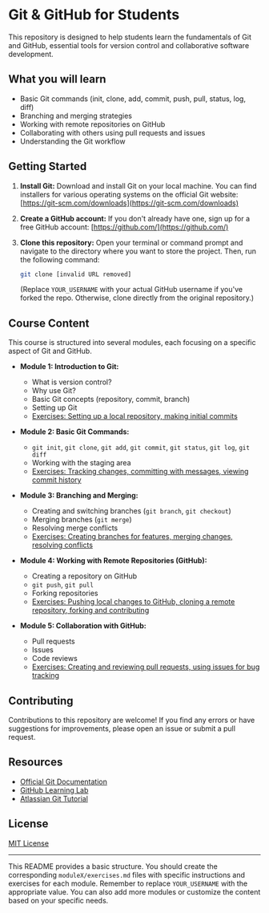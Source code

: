 # Git & GitHub for Students

This repository is designed to help students learn the fundamentals of Git and GitHub, essential tools for version control and collaborative software development.

## What you will learn

*   Basic Git commands (init, clone, add, commit, push, pull, status, log, diff)
*   Branching and merging strategies
*   Working with remote repositories on GitHub
*   Collaborating with others using pull requests and issues
*   Understanding the Git workflow

## Getting Started

1.  **Install Git:** Download and install Git on your local machine. You can find installers for various operating systems on the official Git website: [https://git-scm.com/downloads](https://git-scm.com/downloads)

2.  **Create a GitHub account:** If you don't already have one, sign up for a free GitHub account: [https://github.com/](https://github.com/)

3.  **Clone this repository:** Open your terminal or command prompt and navigate to the directory where you want to store the project. Then, run the following command:

    ```bash
    git clone [invalid URL removed]
    ```

    (Replace `YOUR_USERNAME` with your actual GitHub username if you've forked the repo. Otherwise, clone directly from the original repository.)

## Course Content

This course is structured into several modules, each focusing on a specific aspect of Git and GitHub.

*   **Module 1: Introduction to Git:**
    *   What is version control?
    *   Why use Git?
    *   Basic Git concepts (repository, commit, branch)
    *   Setting up Git
    *   [Exercises: Setting up a local repository, making initial commits](module1/exercises.md)

*   **Module 2: Basic Git Commands:**
    *   `git init`, `git clone`, `git add`, `git commit`, `git status`, `git log`, `git diff`
    *   Working with the staging area
    *   [Exercises: Tracking changes, committing with messages, viewing commit history](module2/exercises.md)

*   **Module 3: Branching and Merging:**
    *   Creating and switching branches (`git branch`, `git checkout`)
    *   Merging branches (`git merge`)
    *   Resolving merge conflicts
    *   [Exercises: Creating branches for features, merging changes, resolving conflicts](module3/exercises.md)

*   **Module 4: Working with Remote Repositories (GitHub):**
    *   Creating a repository on GitHub
    *   `git push`, `git pull`
    *   Forking repositories
    *   [Exercises: Pushing local changes to GitHub, cloning a remote repository, forking and contributing](module4/exercises.md)

*   **Module 5: Collaboration with GitHub:**
    *   Pull requests
    *   Issues
    *   Code reviews
    *   [Exercises: Creating and reviewing pull requests, using issues for bug tracking](module5/exercises.md)

## Contributing

Contributions to this repository are welcome! If you find any errors or have suggestions for improvements, please open an issue or submit a pull request.

## Resources

*   [Official Git Documentation](https://git-scm.com/doc)
*   [GitHub Learning Lab](https://lab.github.com/)
*   [Atlassian Git Tutorial](https://www.atlassian.com/git)

## License

[MIT License](LICENSE)

---

This README provides a basic structure. You should create the corresponding `moduleX/exercises.md` files with specific instructions and exercises for each module. Remember to replace `YOUR_USERNAME` with the appropriate value. You can also add more modules or customize the content based on your specific needs.

